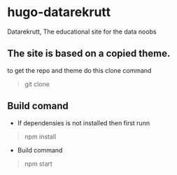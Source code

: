 # hugo-datarekrutt
Datarekrutt, The educational site for the data noobs

## The site is based on a copied theme.
to get the repo and theme do this clone command

> git clone <This repository>

## Build comand
- If dependensies is not installed then first runn
> npm install
- Build command
> npm start
